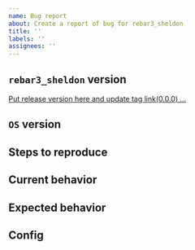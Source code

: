 ```yaml
---
name: Bug report
about: Create a report of bug for rebar3_sheldon
title: ''
labels: ''
assignees: ''
---
```


## `rebar3_sheldon` version
[Put release version here and update tag link(0.0.0) ...](https://github.com/vkatsuba/rebar3_sheldon.git)

## `OS` version
<!-- Put the `OS` version ... -->

## Steps to reproduce
<!-- (Optional)Describe steps to reproduce bug ... -->

## Current behavior
<!-- Describe current behavior ... -->

## Expected behavior
<!-- Describe expected behavior ... -->

## Config
<!-- (Optional)Put configuration ... -->
